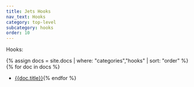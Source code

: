 ```yaml
---
title: Jets Hooks
nav_text: Hooks
category: top-level
subcategory: hooks
order: 10
---
```


Hooks:

{% assign docs = site.docs | where: "categories","hooks" | sort: "order"  %}
{% for doc in docs %}
* [{{doc.title}}]({{doc.url}}){% endfor %}
